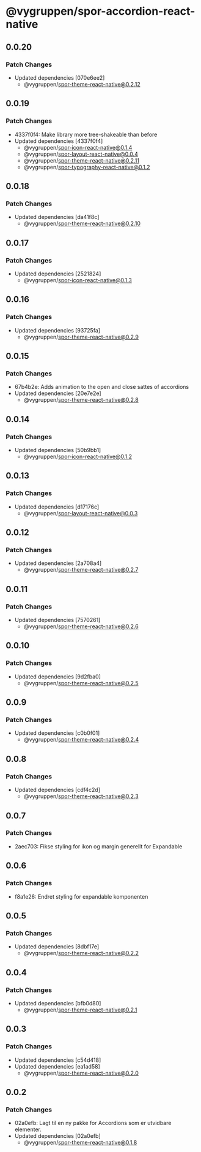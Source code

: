 # @vygruppen/spor-accordion-react-native

## 0.0.20

### Patch Changes

- Updated dependencies [070e6ee2]
  - @vygruppen/spor-theme-react-native@0.2.12

## 0.0.19

### Patch Changes

- 4337f0f4: Make library more tree-shakeable than before
- Updated dependencies [4337f0f4]
  - @vygruppen/spor-icon-react-native@0.1.4
  - @vygruppen/spor-layout-react-native@0.0.4
  - @vygruppen/spor-theme-react-native@0.2.11
  - @vygruppen/spor-typography-react-native@0.1.2

## 0.0.18

### Patch Changes

- Updated dependencies [da41f8c]
  - @vygruppen/spor-theme-react-native@0.2.10

## 0.0.17

### Patch Changes

- Updated dependencies [2521824]
  - @vygruppen/spor-icon-react-native@0.1.3

## 0.0.16

### Patch Changes

- Updated dependencies [93725fa]
  - @vygruppen/spor-theme-react-native@0.2.9

## 0.0.15

### Patch Changes

- 67b4b2e: Adds animation to the open and close sattes of accordions
- Updated dependencies [20e7e2e]
  - @vygruppen/spor-theme-react-native@0.2.8

## 0.0.14

### Patch Changes

- Updated dependencies [50b9bb1]
  - @vygruppen/spor-icon-react-native@0.1.2

## 0.0.13

### Patch Changes

- Updated dependencies [d17176c]
  - @vygruppen/spor-layout-react-native@0.0.3

## 0.0.12

### Patch Changes

- Updated dependencies [2a708a4]
  - @vygruppen/spor-theme-react-native@0.2.7

## 0.0.11

### Patch Changes

- Updated dependencies [7570261]
  - @vygruppen/spor-theme-react-native@0.2.6

## 0.0.10

### Patch Changes

- Updated dependencies [9d2fba0]
  - @vygruppen/spor-theme-react-native@0.2.5

## 0.0.9

### Patch Changes

- Updated dependencies [c0b0f01]
  - @vygruppen/spor-theme-react-native@0.2.4

## 0.0.8

### Patch Changes

- Updated dependencies [cdf4c2d]
  - @vygruppen/spor-theme-react-native@0.2.3

## 0.0.7

### Patch Changes

- 2aec703: Fikse styling for ikon og margin generellt for Expandable

## 0.0.6

### Patch Changes

- f8a1e26: Endret styling for expandable komponenten

## 0.0.5

### Patch Changes

- Updated dependencies [8dbf17e]
  - @vygruppen/spor-theme-react-native@0.2.2

## 0.0.4

### Patch Changes

- Updated dependencies [bfb0d80]
  - @vygruppen/spor-theme-react-native@0.2.1

## 0.0.3

### Patch Changes

- Updated dependencies [c54d418]
- Updated dependencies [ea1ad58]
  - @vygruppen/spor-theme-react-native@0.2.0

## 0.0.2

### Patch Changes

- 02a0efb: Lagt til en ny pakke for Accordions som er utvidbare elementer.
- Updated dependencies [02a0efb]
  - @vygruppen/spor-theme-react-native@0.1.8
